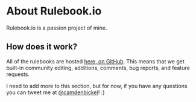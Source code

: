 # About Rulebook.io

Rulebook.io is a passion project of mine.

## How does it work?

All of the rulebooks are hosted [here, on GitHub](https://github.com/camden/rulebooks). This means that we get built-in community editing, additions, comments, bug reports, and feature requests.

I need to add more to this section, but for now, if you have any questions you can tweet me at [@camdenbickel](https://twitter.com/camdenbickel)! :)
